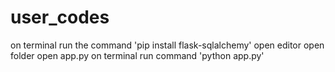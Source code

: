 # user_codes
on terminal run the command 'pip install flask-sqlalchemy'
open editor 
open folder
open app.py 
on terminal run command 'python app.py'
